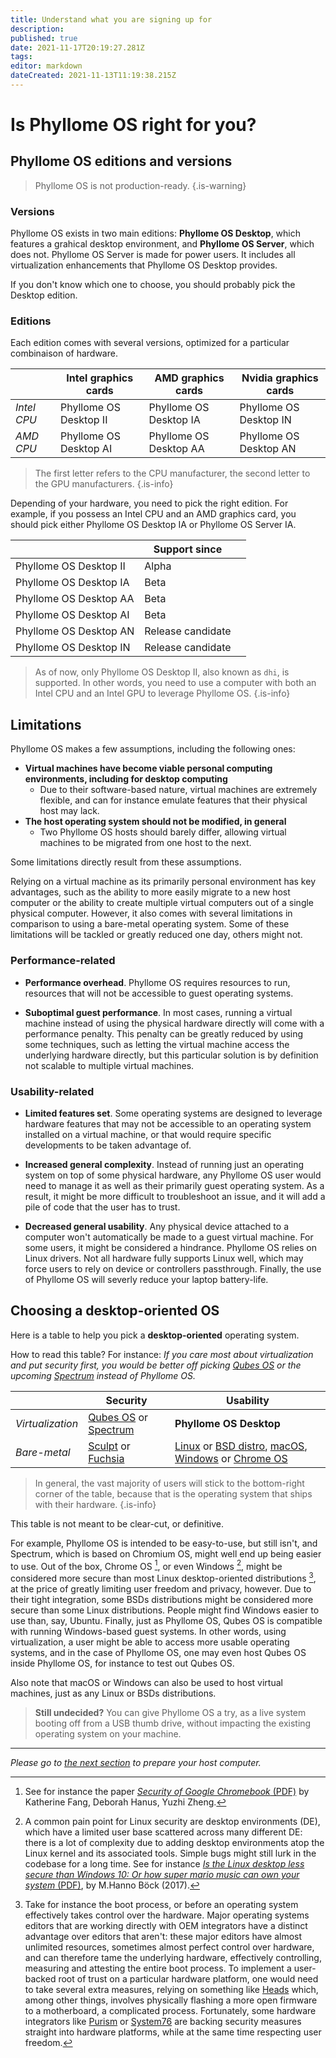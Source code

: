 ```yaml
---
title: Understand what you are signing up for
description: 
published: true
date: 2021-11-17T20:19:27.281Z
tags: 
editor: markdown
dateCreated: 2021-11-13T11:19:38.215Z
---
```


# Is Phyllome OS right for you?

## Phyllome OS editions and versions

> Phyllome OS is not production-ready.
{.is-warning}

### Versions

Phyllome OS exists in two main editions: **Phyllome OS Desktop**, which features a grahical desktop environment, and **Phyllome OS Server**, which does not. Phyllome OS Server is made for power users. It includes all virtualization enhancements that Phyllome OS Desktop provides. 

If you don't know which one to choose, you should probably pick the Desktop edition.

### Editions

Each edition comes with several versions, optimized for a particular combinaison of hardware.

|  | Intel graphics cards | AMD graphics cards | Nvidia graphics cards | 
|---|---|---|---|
| *Intel CPU* | Phyllome OS Desktop II | Phyllome OS Desktop IA | Phyllome OS Desktop IN |
| *AMD CPU* | Phyllome OS Desktop AI  | Phyllome OS Desktop AA | Phyllome OS Desktop AN |

> The first letter refers to the CPU manufacturer, the second letter to the GPU manufacturers.
{.is-info}

Depending of your hardware, you need to pick the right edition. For example, if you possess an Intel CPU and an AMD graphics card, you should pick either Phyllome OS Desktop IA or Phyllome OS Server IA.

|  | Support since | |
|---|---|---|
| Phyllome OS Desktop II | Alpha |  
| Phyllome OS Desktop IA | Beta |
| Phyllome OS Desktop AA | Beta |
| Phyllome OS Desktop AI | Beta |
| Phyllome OS Desktop AN | Release candidate |
| Phyllome OS Desktop IN | Release candidate |

> As of now, only Phyllome OS Desktop II, also known as `dhi`, is supported. In other words, you need to use a computer with both an Intel CPU and an Intel GPU to leverage Phyllome OS.
{.is-info}

## Limitations

Phyllome OS makes a few assumptions, including the following ones: 

* **Virtual machines have become viable personal computing environments, including for desktop computing** 
	* Due to their software-based nature, virtual machines are extremely flexible, and can for instance emulate features that their physical host may lack. 
* **The host operating system should not be modified, in general**
	* Two Phyllome OS hosts should barely differ, allowing virtual machines to be migrated from one host to the next.
  
Some limitations directly result from these assumptions.

Relying on a virtual machine as its primarily personal environment has key advantages, such as the ability to more easily migrate to a new host computer or the ability to create multiple virtual computers out of a single physical computer. However, it also comes with several limitations in comparison to using a bare-metal operating system.  Some of these limitations will be tackled or greatly reduced one day, others might not.

### Performance-related

* **Performance overhead**. Phyllome OS requires resources to run, resources that will not be accessible to guest operating systems.

* **Suboptimal guest performance**. In most cases, running a virtual machine instead of using the physical hardware directly will come with a performance penalty. This penalty can be greatly reduced by using some techniques, such as letting the virtual machine access the underlying hardware directly, but this particular solution is by definition not scalable to multiple virtual machines.

### Usability-related

* **Limited features set**. Some operating systems are designed to leverage hardware features that may not be accessible to an operating system installed on a virtual machine, or that would require specific developments to be taken advantage of. 

* **Increased general complexity**. Instead of running just an operating system on top of some physical hardware, any Phyllome OS user would need to manage it as well as their primarily guest operating system. As a result, it might be more difficult to troubleshoot an issue, and it will add a pile of code that the user has to trust.

* **Decreased general usability**. Any physical device attached to a computer won't automatically be made to a guest virtual machine. For some users, it might be considered a hindrance. Phyllome OS relies on Linux drivers. Not all hardware fully supports Linux well, which may force users to rely on device or controllers passthrough. Finally, the use of Phyllome OS will severly reduce your laptop battery-life. 

## Choosing a desktop-oriented OS

Here is a table to help you pick a **desktop-oriented** operating system. 

How to read this table? For instance: *If you care most about virtualization and put security first, you would be better off picking [Qubes OS](https://www.qubes-os.org/) or the upcoming [Spectrum](https://spectrum-os.org/) instead of Phyllome OS.*

|  | Security | Usability | 
|---|---|---| 
| *Virtualization* | [Qubes OS](https://www.qubes-os.org/) or [Spectrum](https://spectrum-os.org/) | **Phyllome OS Desktop** | 
| *Bare-metal* | [Sculpt](https://en.wikipedia.org/wiki/Genode#Sculpt) or [Fuchsia](https://en.wikipedia.org/wiki/Fuchsia_(operating_system)) | [Linux](https://en.wikipedia.org/wiki/List_of_Linux_distributions) or [BSD distro](https://en.wikipedia.org/wiki/List_of_BSD_operating_systems), [macOS](https://en.wikipedia.org/wiki/MacOS), [Windows](https://en.wikipedia.org/wiki/Microsoft_Windows) or [Chrome OS](https://en.wikipedia.org/wiki/Chrome_OS) | 

> In general, the vast majority of users will stick to the bottom-right corner of the table, because that is the operating system that ships with their hardware.
{.is-info}

This table is not meant to be clear-cut, or definitive. 

For example, Phyllome OS is intended to be easy-to-use, but still isn't, and Spectrum, which is based on Chromium OS, might well end up being easier to use. Out of the box, Chrome OS [^1], or even Windows [^2], might be considered  more secure than most Linux desktop-oriented distributions [^3], at the price of greatly limiting user freedom and privacy, however. Due to their tight integration, some BSDs distributions might be considered more secure than some Linux distributions. People might find Windows easier to use than, say, Ubuntu. Finally, just as Phyllome OS, Qubes OS is compatible with running Windows-based guest systems. In other words, using virtualization, a user might be able to access more usable operating systems, and in the case of Phyllome OS, one may even host Qubes OS inside Phyllome OS, for instance to test out Qubes OS.

Also note that macOS or Windows can also be used to host virtual machines, just as any Linux or BSDs distributions. 

[^1]: See for instance the paper [*Security of Google Chromebook* (PDF)](http://dhanus.mit.edu/docs/ChromeOSSecurity.pdf) by Katherine Fang, Deborah Hanus, Yuzhi Zheng. 

[^2]: A common pain point for Linux security are desktop environments (DE), which have a limited user base scattered across many different DE: there is a lot of complexity due to adding desktop environments atop the Linux kernel and its associated tools. Simple bugs might still lurk in the codebase for a long time. See for instance [*Is the Linux desktop less secure than Windows 10: Or how super mario music can own your system* (PDF)](https://archive.fosdem.org/2017/schedule/event/linux_desktop_versus_windows10/attachments/slides/1730/export/events/attachments/linux_desktop_versus_windows10/slides/1730/fosdem_linux_desktop_security.pdf), by M.Hanno Böck (2017).

[^3]: Take for instance the boot process, or before an operating system effectively takes control over the hardware. Major operating systems editors that are working directly with OEM integrators have a distinct advantage over editors that aren't: these major editors have almost unlimited resources, sometimes almost perfect control over hardware, and can therefore tame the underlying hardware, effectively controlling, measuring and attesting the entire boot process. To implement a user-backed root of trust on a particular hardware platform, one would need to take several extra measures, relying on something like [Heads](https://github.com/osresearch/heads) which, among other things, involves physically flashing a more open firmware to a motherboard, a complicated process. Fortunately, some hardware integrators like [Purism](https://puri.sm/) or [System76](https://system76.com/) are backing security measures straight into hardware platforms, while at the same time respecting user freedom. 

> **Still undecided?** You can give Phyllome OS a try, as a live system booting off from a USB thumb drive, without impacting the existing operating system on your machine.

---

*Please go to [the next section](/deploy/prepare) to prepare your host computer.*

